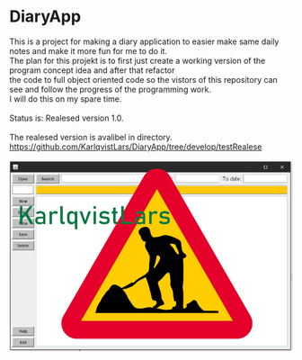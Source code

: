 # DiaryApp
This is a project for making a diary application to easier make same daily notes and make it more fun for me to do it.</br>
The plan for this projekt is to first just create a working version of the program concept idea and after that refactor </br>
the code to full object oriented code so the vistors of this repository can see and follow the progress of the programming work.</br>
I will do this on my spare time.</br></br>
Status is: Realesed version 1.0.
</br></br>
The realesed version is avalibel in directory.</br>
https://github.com/KarlqvistLars/DiaryApp/tree/develop/testRealese
</br></br>
![alt text](/pics/diaryAppGUIv2.png)
